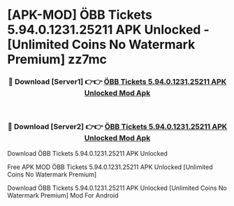 # [APK-MOD] ÖBB Tickets 5.94.0.1231.25211 APK Unlocked - [Unlimited Coins No Watermark Premium] zz7mc



<div align="center">
<h3>🔴 Download [Server1] 👉👉 <a href="https://momento.my/?title=ÖBB_Tickets_5.94.0.1231.25211_APK_Unlocked">ÖBB Tickets 5.94.0.1231.25211 APK Unlocked Mod Apk</a></h3><br>

<h3>🔴 Download [Server2] 👉👉 <a href="https://momento.my/?title=ÖBB_Tickets_5.94.0.1231.25211_APK_Unlocked">ÖBB Tickets 5.94.0.1231.25211 APK Unlocked Mod Apk</a></h3>
</div>



Download ÖBB Tickets 5.94.0.1231.25211 APK Unlocked 

Free APK MOD ÖBB Tickets 5.94.0.1231.25211 APK Unlocked [Unlimited Coins No Watermark Premium]

Download ÖBB Tickets 5.94.0.1231.25211 APK Unlocked [Unlimited Coins No Watermark Premium] Mod For Android
